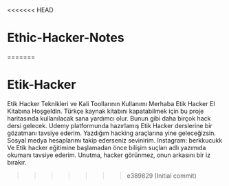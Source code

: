<<<<<<< HEAD
# Ethic-Hacker-Notes
=======
# Etik-Hacker
Etik Hacker Teknikleri ve Kali Toollarının Kullanımı
Merhaba Etik Hacker El Kitabına Hoşgeldin. Türkçe kaynak kitabını kapatabilmek için bu proje haritasında kullanılacak sana yardımcı olur. Bunun gibi daha birçok hack dersi gelecek. Udemy platformunda hazırlamış Etik Hacker derslerine bir gözatmanı tavsiye ederim. Yazdığım hacking araçlarına yine geleceğizsin. Sosyal medya hesaplarımı takip ederseniz sevinirim. Instagram: berkkucukk Ve Etik hacker eğitimine başlamadan önce bilişim suçları adlı yazımıda okumanı tavsiye ederim. Unutma, hacker görünmez, onun arkasını bir iz bırakır.
>>>>>>> e389829 (Initial commit)
